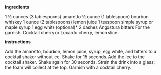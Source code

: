 
**ingredients**

1 ½ ounces (3 tablespoons) amaretto
½ ounce (1 tablespoon) bourbon whiskey
1 ounce (2 tablespoons) lemon juice
1 teaspoon simple syrup or maple syrup
1 egg white (optional)*
2 dashes Angostura bitters
For the garnish: Cocktail cherry or Luxardo cherry, lemon slice


**instructions**

Add the amaretto, bourbon, lemon juice, syrup, egg white, and bitters to a cocktail shaker without ice. Shake for 15 seconds.
Add the ice to the cocktail shaker. Shake again for 30 seconds.
Strain the drink into a glass; the foam will collect at the top. Garnish with a cocktail cherry.
